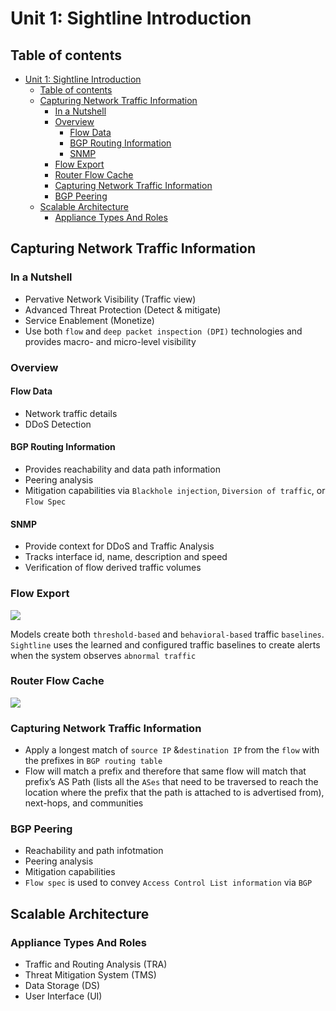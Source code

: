 # Unit 1: Sightline Introduction

## Table of contents

- [Unit 1: Sightline Introduction](#unit-1-sightline-introduction)
  - [Table of contents](#table-of-contents)
  - [Capturing Network Traffic Information](#capturing-network-traffic-information)
    - [In a Nutshell](#in-a-nutshell)
    - [Overview](#overview)
      - [Flow Data](#flow-data)
      - [BGP Routing Information](#bgp-routing-information)
      - [SNMP](#snmp)
    - [Flow Export](#flow-export)
    - [Router Flow Cache](#router-flow-cache)
    - [Capturing Network Traffic Information](#capturing-network-traffic-information-1)
    - [BGP Peering](#bgp-peering)
  - [Scalable Architecture](#scalable-architecture)
    - [Appliance Types And Roles](#appliance-types-and-roles)

## Capturing Network Traffic Information

### In a Nutshell

- Pervative Network Visibility (Traffic view)
- Advanced Threat Protection (Detect & mitigate)
- Service Enablement (Monetize)
- Use both `flow` and `deep packet inspection (DPI)` technologies and provides macro- and micro-level visibility

### Overview

#### Flow Data

- Network traffic details
- DDoS Detection
  
#### BGP Routing Information

- Provides reachability and data path information
- Peering analysis
- Mitigation capabilities via `Blackhole injection`, `Diversion of traffic`, or `Flow Spec`
  
#### SNMP

- Provide context for DDoS and Traffic Analysis
- Tracks interface id, name, description and speed
- Verification of flow derived traffic volumes

### Flow Export

![](https://i.ibb.co/mqYHTXF/Screenshot-2023-05-26-085251.png)

Models create both `threshold-based` and `behavioral-based` traffic `baselines`. `Sightline` uses the learned and configured traffic baselines to create alerts when the system observes `abnormal traffic`

### Router Flow Cache

![](https://i.ibb.co/9G5197C/Screenshot-2023-05-26-090427.png)

### Capturing Network Traffic Information

- Apply a longest match of `source IP` &`destination IP` from the `flow` with
the prefixes in `BGP routing table`
- Flow will match a prefix and therefore that same flow will match that prefix’s AS Path (lists all the `ASes` that need to be traversed to reach the location where the prefix that the path is attached to is advertised from), next-hops, and communities

### BGP Peering

- Reachability and path infotmation
- Peering analysis
- Mitigation capabilities
- `Flow spec` is used to convey `Access Control List information` via `BGP`

## Scalable Architecture

### Appliance Types And Roles

- Traffic and Routing Analysis (TRA)
- Threat Mitigation System (TMS)
- Data Storage (DS)
- User Interface (UI)




